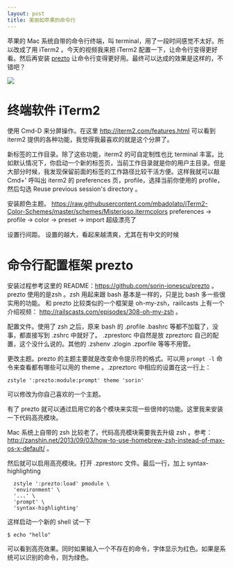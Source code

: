 ```yaml
---
layout: post
title: 美丽如苹果的命令行
---
```


苹果的 Mac 系统自带的命令行终端，叫
terminal，用了一段时间感觉不太好。所以改成了用 iTerm2 。今天的视频我来把 iTerm2
配置一下，让命令行变得更好看。然后再安装
[prezto](https://github.com/sorin-ionescu/prezto)
让命令行变得更好用。最终可以达成的效果是这样的，不错吧？

![](http://media.happycasts.net/pic/happycasts/endresult.png)

# 终端软件 iTerm2

使用 Cmd-D 来分屏操作。在这里 <http://iterm2.com/features.html> 可以看到 iterm2
提供的各种功能，我觉得我最喜欢的就是这个分屏了。

新标签的工作目录。除了这些功能，iterm2 的可自定制性也比 terminal
丰富。比如默认情况下，你启动一个新的标签页，当前工作目录就是你的用户主目录。但是大部分时候，我发现保留前面的标签的工作路径比较干活方便。这样我就可以敲
Cmd+' 呼叫出 iterm2 的 preferences 页，profile，选择当前你使用的
profile，然后勾选 Reuse previous session's directory 。

安装颜色主题。
  https://raw.githubusercontent.com/mbadolato/iTerm2-Color-Schemes/master/schemes/Misterioso.itermcolors
  preferences -> profile -> color -> preset -> import
  超级漂亮了

设置行间距。 设置的越大，看起来越清爽，尤其在有中文的时候 

# 命令行配置框架 prezto

安装过程参考这里的 README：<https://github.com/sorin-ionescu/prezto> 。 prezto 使用的是zsh 。zsh 用起来跟 bash 基本是一样的，只是比 bash
多一些很实用的功能。 和 prezto 比较类似的一个框架是 oh-my-zsh，raiilcasts 上有一个介绍视频：
<http://railscasts.com/episodes/308-oh-my-zsh> 。


配置文件。使用了 zsh 之后，原来 bash 的 .profile .bashrc
等都不加载了，没事，都直接写到 .zshrc 中就好了。 .zprestorc  中自然是放
zpreztorc 自己的配置，这个没什么说的。其他的 .zshenv .zlogin .zporfile
等等不用管。

更改主题。prezto 的主题主要就是改变命令提示符的格式。可以用 `prompt -l`
命令来查看都有哪些可以用的 theme 。.zpreztorc 中相应的设置在这一行上：

    zstyle ':prezto:module:prompt' theme 'sorin'

可以修改为你自己喜欢的一个主题。

有了 prezto 就可以通过启用它的各个模块来实现一些很帅的功能。这里我来安装一下代码高亮模块。

Mac 系统上自带的 zsh 比较老了，代码高亮模块需要我去升级 zsh
。参考：<http://zanshin.net/2013/09/03/how-to-use-homebrew-zsh-instead-of-max-os-x-default/>
。

然后就可以启用高亮模块。打开 .zprestorc 文件。最后一行，加上 syntax-highlighting

      zstyle ':prezto:load' pmodule \
      'environment' \
      '...' \
      'prompt' \
      'syntax-highlighting'

这样启动一个新的 shell 试一下

    $ echo "hello"

可以看到高亮效果。同时如果输入一个不存在的命令，字体显示为红色。如果是系统可以识别的命令，则为绿色。

